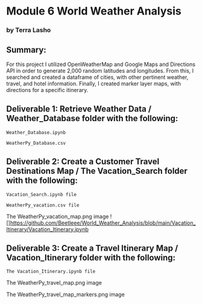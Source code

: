 # Module 6  World Weather Analysis
### by Terra Lasho 

## Summary: 
For this project I utilized OpenWeatherMap and Google Maps and Directions API in order to generate 2,000 random latitudes and longitudes. From this, I searched and created a dataframe of cities, with other pertinent weather, travel, and hotel information.  Finally, I created marker layer maps, with directions for a specific itinerary.

## Deliverable 1: Retrieve Weather Data / Weather_Database folder with the following:
```
Weather_Database.ipynb 
```
```
WeatherPy_Database.csv
```

## Deliverable 2: Create a Customer Travel Destinations Map / The Vacation_Search folder with the following:
```
Vacation_Search.ipynb file
```
```
WeatherPy_vacation.csv file
```
The WeatherPy_vacation_map.png image
![]https://github.com/Beetleee/World_Weather_Analysis/blob/main/Vacation_Itinerary/Vacation_Itinerary.ipynb



## Deliverable 3: Create a Travel Itinerary Map / Vacation_Itinerary folder with the following:
```
The Vacation_Itinerary.ipynb file
```
The WeatherPy_travel_map.png image

The WeatherPy_travel_map_markers.png image


